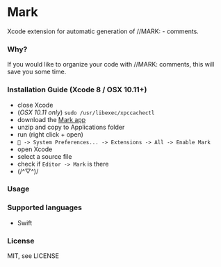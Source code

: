 # Mark
Xcode extension for automatic generation of //MARK: - comments.

### Why? 
If you would like to organize your code with //MARK: comments, this will save you some time. 

### Installation Guide (Xcode 8 / OSX 10.11+)

- close Xcode
- (*OSX 10.11 only*) `sudo /usr/libexec/xpccachectl`
- download the [Mark app](https://github.com/markohlebar/Import/releases/download/1.0.3/Import.app.zip)
- unzip and copy to Applications folder
- run (right click + open)
- ` -> System Preferences... -> Extensions -> All -> Enable Mark`
- open Xcode
- select a source file
- check if `Editor -> Mark` is there 
- (/^▽^)/

### Usage

### Supported languages
- Swift

### License

MIT, see LICENSE
